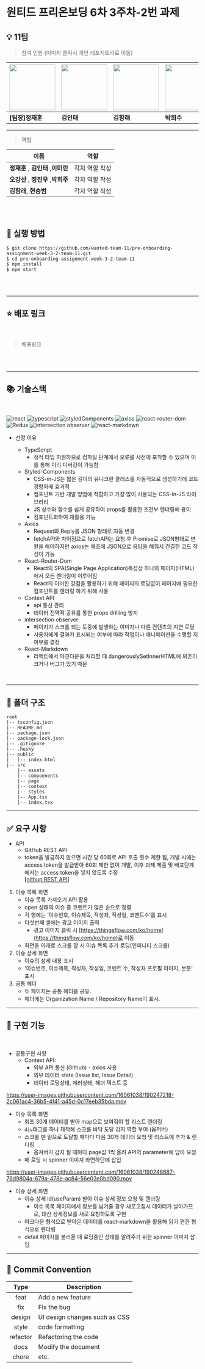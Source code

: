 # 원티드 프리온보딩 6차 3주차-2번 과제

## 💡 11팀

> 참여 인원 (이미지 클릭시 개인 레포지토리로 이동)

| [<img src="https://avatars.githubusercontent.com/u/16061038?v=4" width="120px" /> ](https://www.github.com/GUGIG) | [<img src="https://avatars.githubusercontent.com/u/62875596?v=4" width="120px" /> ](https://www.github.com/dlsxody1) | [<img src="https://avatars.githubusercontent.com/u/57490711?v=4" width="120px" /> ](https://www.github.com/gkdfo40) | [<img src="https://avatars.githubusercontent.com/u/97019802?v=4" width="120px" /> ](https://www.github.com/hjpark625) | [<img src="https://avatars.githubusercontent.com/u/46833758?v=4" width="120px" /> ](https://www.github.com/ggsno) | [<img src="https://avatars.githubusercontent.com/u/111843724?v=4" width="120px" /> ](https://www.github.com/lee12779) | [<img src="https://avatars.githubusercontent.com/u/66675699?v=4" width="120px" /> ](https://www.github.com/happyeveryone96) | [<img src="https://avatars.githubusercontent.com/u/62886997?v=4" width="120px" />](https://www.github.com/HyunSeungBeom) |
| ----------------------------------------------------------------------------------------------------------------- | -------------------------------------------------------------------------------------------------------------------- | ------------------------------------------------------------------------------------------------------------------- | --------------------------------------------------------------------------------------------------------------------- | ----------------------------------------------------------------------------------------------------------------- | --------------------------------------------------------------------------------------------------------------------- | --------------------------------------------------------------------------------------------------------------------------- | ------------------------------------------------------------------------------------------------------------------------ |
| **[팀장]정재훈**                                                                                                  | **김인태**                                                                                                           | **김항래**                                                                                                          | **박희주**                                                                                                            | **오강산**                                                                                                        | **이미란**                                                                                                            | **정진우**                                                                                                                  | **현승범**                                                                                                               |

---

> 역할

| 이름                                            | 역할                                                                                                                                   |
| ----------------------------------------------- | -------------------------------------------------------------------------------------------------------------------------------------- |
| **정재훈** , **김인태** ,**이미란** | 각자 역할 작성  |
| **오강산** , **정진우** ,**박희주** | 각자 역할 작성 |
| **김항래**, **현승범**  | 각자 역할 작성           |

<br />
<br />

## 🌈 실행 방법

    $ git clone https://github.com/wanted-team-11/pre-onboarding-assignment-week-3-2-team-11.git
    $ cd pre-onboarding-assignment-week-3-2-team-11
    $ npm install
    $ npm start

<br />
<br />

---

## ⭐ 배포 링크

<br />

> 배포링크

<br />
<br />

---

## 📚 기술스택

<br />

![react](https://img.shields.io/badge/react-18.2.0-61DAFB?logo=react)
![typescript](https://img.shields.io/badge/typescript-4.8.3-3178C6?logo=typescript)
![styledComponents](https://img.shields.io/badge/styled--components-5.3.5-DB7093?logo=styledcomponents)
![axios](https://img.shields.io/badge/axios-0.27.2-5E22D6)
![react-router-dom](https://img.shields.io/badge/react--router--dom-6.3.0-blue?logo=react-router)
![Redux](https://img.shields.io/badge/Redux-4.2.0-brightgreen)
![intersection observer](https://img.shields.io/badge/Intersection%20Observer-%20-red)
![react-markdown](https://img.shields.io/badge/react--markdown-%208.0.3-red)

- 선정 이유

  - TypeScript
    - 정적 타입 지원하므로 컴파일 단계에서 오류를 사전에 포착할 수 있으며 이를 통해 미리 디버깅이 가능함
  - Styled-Components
    - CSS-in-JS는 짧은 길이의 유니크한 클래스를 자동적으로 생성하기에 코드 경량화에 효과적
    - 컴포넌트 기반 개발 방법에 적합하고 가장 많이 사용되는 CSS-in-JS 라이브러리
    - JS 상수와 함수를 쉽게 공유하여 props를 활용한 조건부 렌더링에 용이
    - 컴포넌트화하여 재활용 가능
  - Axios
    - Request와 Reply를 JSON 형태로 자동 변경
    - fetchAPI와 차이점으로 fetchAPI는 요청 후 Promise로 JSON형태로 변환을 해야하지만 axios는 애초에 JSON으로 응답을 해줘서 간결한 코드 작성이 가능
  - React-Router-Dom
    - React의 SPA(Single Page Application)특성상 하나의 페이지(HTML)에서 모든 렌더링이 이루어짐
    - React의 이러한 강점을 활용하기 위해 페이지의 로딩없이 페이지에 필요한 컴포넌트를 렌더링 하기 위해 사용
  - Context API
    - api 통신 관리
    - 데이터 전역적 공유를 통한 props drilling 방지
  - intersection observer
    - 페이지가 스크롤 되는 도중에 발생하는 이미지나 다른 컨텐츠의 지연 로딩
    - 사용자에게 결과가 표시되는 여부에 따라 작업이나 애니메이션을 수행할 지 여부를 결정
  - React-Markdown
    - 리액트에서 마크다운을 처리할 때 dangerouslySetInnerHTML에 의존이 크거나 버그가 있기 때문
      <br />

<br />

---

## 📁 폴더 구조

    root
    |-- tsconfig.json
    |-- README.md
    |-- package.json
    |-- package-lock.json
    |-- .gitignore
    |-- .husky
    |-- public
    |   |-- index.html
    |-- src
        |-- assets
        |-- compoenents
        |-- page
        |-- context
        |-- styles
        |-- App.tsx
        |-- index.tsx

---

## ✅ 요구 사항

- API
  - GitHub REST API
  - token을 발급하지 않으면 시간 당 60회로 API 호출 횟수 제한 됨, 개발 시에는 access token을 발급받아 60회 제한 없이 개발, 이후 과제 제출 및 배포단계에서는 access token을 넣지 않도록 수정<br/>
    [[githup REST API](https://docs.github.com/en/rest)]

1. 이슈 목록 화면
   - 이슈 목록 가져오기 API 활용
   - open 상태의 이슈 중 코멘트가 많은 순으로 정렬
   - 각 행에는 ‘이슈번호, 이슈제목, 작성자, 작성일, 코멘트수’를 표시
   - 다섯번째 셀에는 광고 이미지 출력
     - 광고 이미지 클릭 시 [https://thingsflow.com/ko/home](https://thingsflow.com/ko/home)로 이동
   - 화면을 아래로 스크롤 할 시 이슈 목록 추가 로딩(인피니티 스크롤)
2. 이슈 상세 화면
   - 이슈의 상세 내용 표시
   - ‘이슈번호, 이슈제목, 작성자, 작성일, 코멘트 수, 작성자 프로필 이미지, 본문' 표시
3. 공통 헤더
   - 두 페이지는 공통 헤더를 공유.
   - 헤더에는 Organization Name / Repository Name이 표시.

---

## 📝 구현 기능

  <br />

- 공통구현 사항
  - Context API:
    - 외부 API 통신 (Github) - axios 사용
    - 외부 데이터 state (Issue list, Issue Detail)
    - 데이터 로딩상태, 에러상태, 헤더 텍스트 등


https://user-images.githubusercontent.com/16061038/190247218-2c061ac4-36b5-4f41-a45d-0c17eeb35bda.mov


- 이슈 목록 화면
  - 최초 30개 데이터를 받아 map으로 보여줘야 할 리스트 렌더링
  - `div`태그를 하나 제작해 스크롤 바닥 도달 감지 역할 부여 (옵저버)
  - 스크롤 맨 밑으로 도달할 때마다 다음 30개 데이터 요청 및 리스트에 추가 & 렌더링
    - 옵져버가 감지 될 때마다 page값 1씩 올려 API의 parameter에 담아 요청
  - 매 로딩 시 spinner 이미지 화면하단에 삽입




https://user-images.githubusercontent.com/16061038/190248687-76d9804a-679a-478e-ac84-56e03e0bd090.mov




- 이슈 상세 화면
  - 이슈 상세 id(useParam) 받아 이슈 상세 정보 요청 및 렌더링
    - 이슈 목록 페이지에서 정보를 넘겨줄 경우 새로고침시 데이터가 날아가므로, 대신 상세정보를 새로 요청하도록 구현
  - 마크다운 형식으로 받아온 데이터를 react-markdown을 활용해 읽기 편한 형식으로 렌더링
  - detail 페이지를 불러올 때 로딩중인 상태를 알려주기 위한 spinner 이미지 삽입

---

## 🙏 Commit Convention

|   Type   | Description                   |
| :------: | ----------------------------- |
|   feat   | Add a new feature             |
|   fix    | Fix the bug                   |
|  design  | UI design changes such as CSS |
|  style   | code formatting               |
| refactor | Refactoring the code          |
|   docs   | Modify the document           |
|  chore   | etc.                          |
